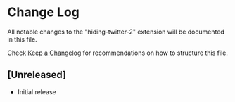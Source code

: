 # Change Log

All notable changes to the "hiding-twitter-2" extension will be documented in this file.

Check [Keep a Changelog](http://keepachangelog.com/) for recommendations on how to structure this file.

## [Unreleased]

- Initial release